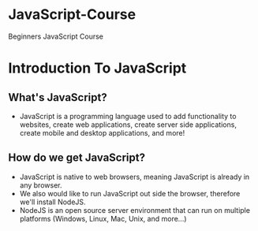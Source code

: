 # JavaScript-Course
Beginners JavaScript Course



# Introduction To JavaScript

## What's JavaScript?

- JavaScript is a programming language used to add functionality to websites, create web applications, create server side applications, create mobile and desktop applications, and more!

## How do we get JavaScript?

- JavaScript is native to web browsers, meaning JavaScript is already in any browser. 
- We also would like to run JavaScript out side the browser, therefore we'll install NodeJS.
- NodeJS is an open source server environment that can run on multiple platforms (Windows, Linux, Mac, Unix, and more...)